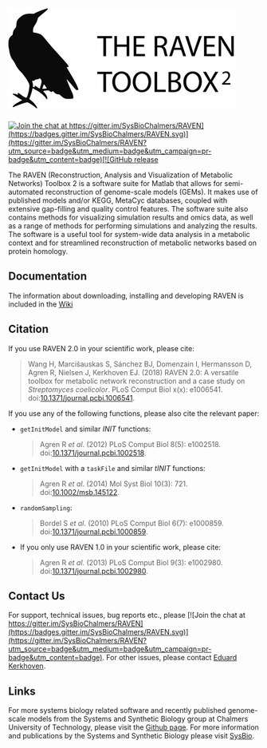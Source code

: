 # ![The RAVEN Toolbox 2](RAVEN2.png)

[![Join the chat at https://gitter.im/SysBioChalmers/RAVEN](https://badges.gitter.im/SysBioChalmers/RAVEN.svg)](https://gitter.im/SysBioChalmers/RAVEN?utm_source=badge&utm_medium=badge&utm_campaign=pr-badge&utm_content=badge)[![GitHub release](https://img.shields.io/github/release/SysBioChalmers/RAVEN/all.svg)](https://GitHub.com/SysBioChalmers/RAVEN/releases/)

The RAVEN (Reconstruction, Analysis and Visualization of Metabolic Networks) Toolbox 2 is a software suite for Matlab that allows for semi-automated reconstruction of genome-scale models (GEMs). It makes use of published models and/or KEGG, MetaCyc databases, coupled with extensive gap-filling and quality control features. The software suite also contains methods for visualizing simulation results and omics data, as well as a range of methods for performing simulations and analyzing the results. The software is a useful tool for system-wide data analysis in a metabolic context and for streamlined reconstruction of metabolic networks based on protein homology.


## Documentation
The information about downloading, installing and developing RAVEN is included in the [Wiki](https://github.com/SysBioChalmers/RAVEN/wiki)


## Citation
If you use RAVEN 2.0 in your scientific work, please cite:
> Wang H, Marcišauskas S, Sánchez BJ, Domenzain I, Hermansson D, Agren R, Nielsen J, Kerkhoven EJ. (2018) RAVEN 2.0: A versatile toolbox for metabolic network reconstruction and a case study on _Streptomyces coelicolor_. PLoS Comput Biol x(x): e1006541. doi:[10.1371/journal.pcbi.1006541](https://doi.org/10.1371/journal.pcbi.1006541).

If you use any of the following functions, please also cite the relevant paper:

* `getInitModel` and similar _INIT_ functions:
  >Agren R _et al_. (2012) PLoS Comput Biol 8(5): e1002518. doi:[10.1371/journal.pcbi.1002518](http://journals.plos.org/ploscompbiol/article?id=10.1371/journal.pcbi.1002518).
  
* `getInitModel` with a `taskFile` and similar _tINIT_ functions:
  >Agren R _et al_. (2014) Mol Syst Biol 10(3): 721. doi:[10.1002/msb.145122](http://msb.embopress.org/content/10/3/721).

* `randomSampling`:
  >Bordel S _et al_. (2010) PLoS Comput Biol 6(7): e1000859. doi:[10.1371/journal.pcbi.1000859](http://journals.plos.org/ploscompbiol/article?id=10.1371/journal.pcbi.1000859).

* If you only use RAVEN 1.0 in your scientific work, please cite:
  >Agren R _et al_. (2013) PLoS Comput Biol 9(3): e1002980. doi:[10.1371/journal.pcbi.1002980](http://journals.plos.org/ploscompbiol/article?id=10.1371/journal.pcbi.1002980).


## Contact Us
For support, technical issues, bug reports etc., please [![Join the chat at https://gitter.im/SysBioChalmers/RAVEN](https://badges.gitter.im/SysBioChalmers/RAVEN.svg)](https://gitter.im/SysBioChalmers/RAVEN?utm_source=badge&utm_medium=badge&utm_campaign=pr-badge&utm_content=badge). For other issues, please contact [Eduard Kerkhoven](https://github.com/edkerk).


## Links
For more systems biology related software and recently published genome-scale models from the Systems and Synthetic Biology group at Chalmers University of Technology, please visit the [Github page](https://github.com/SysBioChalmers). For more information and publications by the Systems and Synthetic Biology please visit [SysBio](www.sysbio.se).

